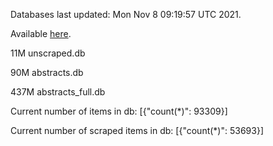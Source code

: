 Databases last updated: Mon Nov  8 09:19:57 UTC 2021. 

Available [here](https://github.com/cbeauhilton/ash-db/releases).

11M	unscraped.db

90M	abstracts.db

437M	abstracts_full.db

Current number of items in db:
[{"count(*)": 93309}]

Current number of scraped items in db:
[{"count(*)": 53693}]
